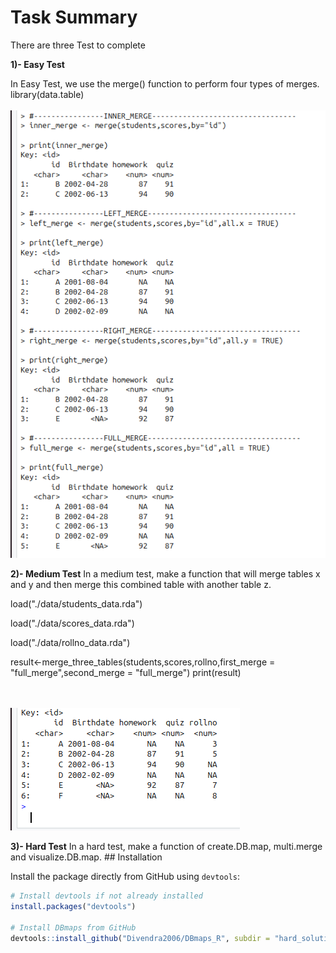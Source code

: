 # **Task Summary**

There are three Test to complete

**1)- Easy Test**

In Easy Test, we use the merge() function to perform four types of merges. library(data.table)\
\
![](images/clipboard-1577292734.png)

**2)- Medium Test** In a medium test, make a function that will merge tables x and y and then merge this combined table with another table z.

load("./data/students_data.rda")

load("./data/scores_data.rda")

load("./data/rollno_data.rda")

result\<-merge_three_tables(students,scores,rollno,first_merge = "full_merge",second_merge = "full_merge") print(result)

\
\
![](images/clipboard-1504431393.png)

**3)- Hard Test** In a hard test, make a function of create.DB.map, multi.merge and visualize.DB.map. \## Installation

Install the package directly from GitHub using `devtools`:

``` r
# Install devtools if not already installed
install.packages("devtools")

# Install DBmaps from GitHub
devtools::install_github("Divendra2006/DBmaps_R", subdir = "hard_solution/DBmaps", build_vignettes = TRUE)
```
